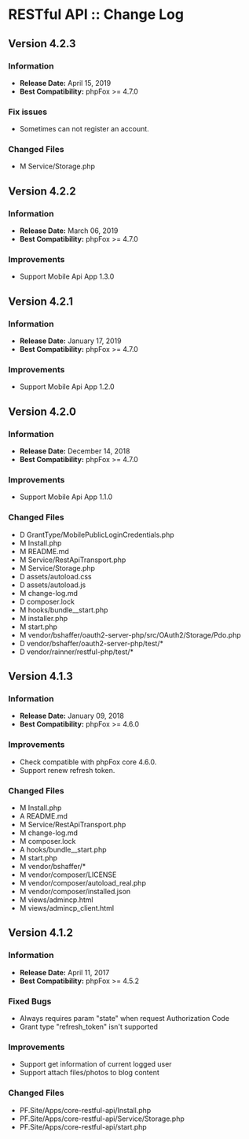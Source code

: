 # RESTful API :: Change Log

## Version 4.2.3

### Information

- **Release Date:** April 15, 2019
- **Best Compatibility:** phpFox >= 4.7.0

### Fix issues

- Sometimes can not register an account.

### Changed Files

- M Service/Storage.php


## Version 4.2.2

### Information

- **Release Date:** March 06, 2019
- **Best Compatibility:** phpFox >= 4.7.0

### Improvements

- Support Mobile Api App 1.3.0


## Version 4.2.1

### Information

- **Release Date:** January 17, 2019
- **Best Compatibility:** phpFox >= 4.7.0

### Improvements

- Support Mobile Api App 1.2.0


## Version 4.2.0

### Information

- **Release Date:** December 14, 2018
- **Best Compatibility:** phpFox >= 4.7.0

### Improvements

- Support Mobile Api App 1.1.0

### Changed Files

- D GrantType/MobilePublicLoginCredentials.php
- M Install.php
- M README.md
- M Service/RestApiTransport.php
- M Service/Storage.php
- D assets/autoload.css
- D assets/autoload.js
- M change-log.md
- D composer.lock
- M hooks/bundle__start.php
- M installer.php
- M start.php
- M vendor/bshaffer/oauth2-server-php/src/OAuth2/Storage/Pdo.php
- D vendor/bshaffer/oauth2-server-php/test/*
- D vendor/rainner/restful-php/test/*


## Version 4.1.3

### Information

- **Release Date:** January 09, 2018
- **Best Compatibility:** phpFox >= 4.6.0

### Improvements

- Check compatible with phpFox core 4.6.0.
- Support renew refresh token.

### Changed Files
- M Install.php
- A README.md
- M Service/RestApiTransport.php
- M change-log.md
- M composer.lock
- A hooks/bundle__start.php
- M start.php
- M vendor/bshaffer/*
- M vendor/composer/LICENSE
- M vendor/composer/autoload_real.php
- M vendor/composer/installed.json
- M views/admincp.html
- M views/admincp_client.html


## Version 4.1.2

### Information

- **Release Date:** April 11, 2017
- **Best Compatibility:** phpFox >= 4.5.2

### Fixed Bugs

- Always requires param "state" when request Authorization Code
- Grant type "refresh_token" isn't supported

### Improvements

- Support get information of current logged user
- Support attach files/photos to blog content

### Changed Files

- PF.Site/Apps/core-restful-api/Install.php
- PF.Site/Apps/core-restful-api/Service/Storage.php
- PF.Site/Apps/core-restful-api/start.php
